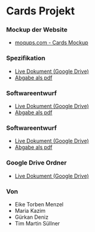 # Cards Projekt

### Mockup der Website
 - [moqups.com - Cards Mockup](https://app.moqups.com/VUYp7s0D4UqeeIMvjr9dAqMuGBVSfY4o/view/page/ae30a9ac6)

### Spezifikation
 - [Live Dokument (Google Drive)](https://docs.google.com/document/d/1xndBr1c1-UpDQ6IDidkVd7RR4XhCvFRRsA06Sh4eckw/edit?usp=sharing)
 - [Abgabe als pdf](documentation/Spezifikation_abgabe_23_10_2023.pdf)

### Softwareentwurf
 - [Live Dokument (Google Drive)](https://docs.google.com/document/d/1mFZ_HBD6-93Hbmu5UpyCfXXPiMsk1iZjIwh0n1aWS6c/edit?usp=sharing)
 - [Abgabe als pdf](documentation/Softwareentwurf_Abgabe_13_11_2023.pdf)

 ### Softwareentwurf
 - [Live Dokument (Google Drive)](https://docs.google.com/document/d/138jOJPi54_dHIVrA2zdcUqJUzrw6Vf8_15S6Y1CeOs8/edit#heading=h.je3d5fj0p3pl)
 - [Abgabe als pdf](documentation/Softwaredokumentation.pdf)

 ### Google Drive Ordner
 - [Live Dokument (Google Drive)](https://drive.google.com/drive/folders/1ERM3m5crdYeCuDwuH4ioGB4G9hPhzOWE?usp=drive_link)
 
### Von
 - Eike Torben Menzel
 - Maria Kazim
 - Gürkan Deniz
 - Tim Martin Süllner
